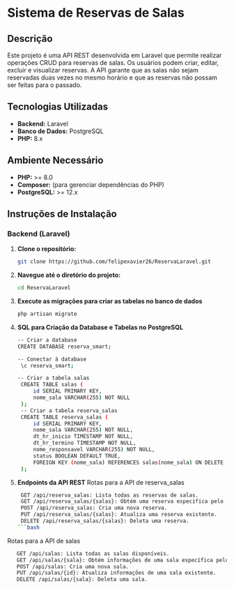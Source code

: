 # Sistema de Reservas de Salas

## Descrição

Este projeto é uma API REST desenvolvida em Laravel que permite realizar operações CRUD para reservas de salas. Os usuários podem criar, editar, excluir e visualizar reservas. A API garante que as salas não sejam reservadas duas vezes no mesmo horário e que as reservas não possam ser feitas para o passado.

## Tecnologias Utilizadas

- **Backend:** Laravel
- **Banco de Dados:** PostgreSQL
- **PHP:** 8.x

## Ambiente Necessário

- **PHP:** >= 8.0
- **Composer:** (para gerenciar dependências do PHP)
- **PostgreSQL:** >= 12.x

## Instruções de Instalação

### Backend (Laravel)

1. **Clone o repositório:**
   ```bash
   git clone https://github.com/felipexavier26/ReservaLaravel.git

2. **Navegue até o diretório do projeto:**
   ```bash
   cd ReservaLaravel

3. **Execute as migrações para criar as tabelas no banco de dados**
   ```bash
   php artisan migrate


4. **SQL para Criação da Database e Tabelas no PostgreSQL**
   ```bash
   -- Criar a database
   CREATE DATABASE reserva_smart;

   -- Conectar à database
    \c reserva_smart;

   -- Criar a tabela salas
    CREATE TABLE salas (
        id SERIAL PRIMARY KEY,
        nome_sala VARCHAR(255) NOT NULL
    );
    -- Criar a tabela reserva_salas
    CREATE TABLE reserva_salas (
        id SERIAL PRIMARY KEY,
        nome_sala VARCHAR(255) NOT NULL,
        dt_hr_inicio TIMESTAMP NOT NULL,
        dt_hr_termino TIMESTAMP NOT NULL,
        nome_responsavel VARCHAR(255) NOT NULL,
        status BOOLEAN DEFAULT TRUE,
        FOREIGN KEY (nome_sala) REFERENCES salas(nome_sala) ON DELETE CASCADE
    );


5. **Endpoints da API REST**
   Rotas para a API de reserva_salas
   ```bash
    GET /api/reserva_salas: Lista todas as reservas de salas.
    GET /api/reserva_salas/{salas}: Obtém uma reserva específica pelo ID.
    POST /api/reserva_salas: Cria uma nova reserva.
    PUT /api/reserva_salas/{salas}: Atualiza uma reserva existente.
    DELETE /api/reserva_salas/{salas}: Deleta uma reserva.
   ```bash

 Rotas para a API de salas
 ```bash
    GET /api/salas: Lista todas as salas disponíveis.
    GET /api/salas/{sala}: Obtém informações de uma sala específica pelo ID.
    POST /api/salas: Cria uma nova sala.
    PUT /api/salas/{id}: Atualiza informações de uma sala existente.
    DELETE /api/salas/{sala}: Deleta uma sala.
   
